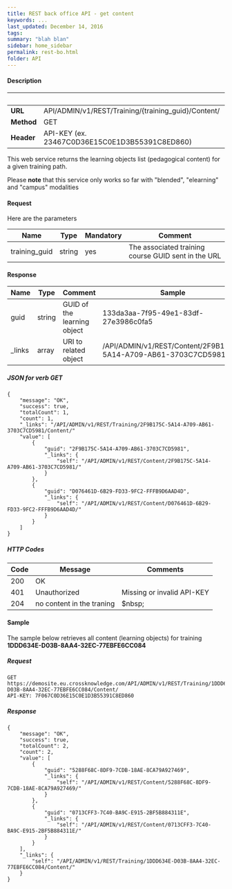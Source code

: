 ```yaml
---
title: REST back office API - get content
keywords: ...
last_updated: December 14, 2016
tags: 
summary: "blah blan"
sidebar: home_sidebar
permalink: rest-bo.html
folder: API
---
```


#### Description

&nbsp; |&nbsp;
--- | -------------
**URL** | API/ADMIN/v1/REST/Training/{training_guid}/Content/
**Method** | GET
**Header** | API-KEY (ex. 23467C0D36E15C0E1D3B55391C8ED860)

This web service returns the learning objects list (pedagogical content) for a given training path.

Please **note** that this service only works so far with "blended", "elearning" and "campus" modalities 

#### Request
Here are the parameters

Name | Type | Mandatory | Comment
---- | ---- | --------- | --------
training_guid | string | yes | The associated training course GUID sent in the URL

#### Response


Name | Type | Comment   | Sample
---- | ---- | --------- | --------
guid | string | GUID of the learning object | 133da3aa-7f95-49e1-83df-27e3986c0fa5
_links | array | URI to related object | /API/ADMIN/v1/REST/Content/2F9B175C-5A14-A709-AB61-3703C7CD5981/

##### JSON for verb GET

    {
        "message": "OK",
        "success": true,
        "totalCount": 1,
        "count": 1,
        "_links": "/API/ADMIN/v1/REST/Training/2F9B175C-5A14-A709-AB61-3703C7CD5981/Content/"
        "value": [
            {
                "guid": "2F9B175C-5A14-A709-AB61-3703C7CD5981",
                "_links": {
                    "self": "/API/ADMIN/v1/REST/Content/2F9B175C-5A14-A709-AB61-3703C7CD5981/"
                }
            },
            {
                "guid": "D076461D-6B29-FD33-9FC2-FFFB9D6AAD4D",
                "_links": {
                    "self": "/API/ADMIN/v1/REST/Content/D076461D-6B29-FD33-9FC2-FFFB9D6AAD4D/"
                }
            }
        ]
    }

##### HTTP Codes

Code | Message | Comments
---- | ------- | --------
200 | OK | &nbsp;
401 | Unauthorized | Missing or invalid API-KEY
204 | no content in the traning | $nbsp;

#### Sample
The sample below retrieves all content (learning objects) for training **1DDD634E-D03B-8AA4-32EC-77EBFE6CC084**

##### Request

    GET https://demosite.eu.crossknowledge.com/API/ADMIN/v1/REST/Training/1DDD634E-D03B-8AA4-32EC-77EBFE6CC084/Content/
    API-KEY: 7F067C0D36E15C0E1D3B55391C8ED860

##### Response

    {
        "message": "OK",
        "success": true,
        "totalCount": 2,
        "count": 2,
        "value": [
            {
                "guid": "5288F68C-8DF9-7CDB-18AE-8CA79A927469",
                "_links": {
                    "self": "/API/ADMIN/v1/REST/Content/5288F68C-8DF9-7CDB-18AE-8CA79A927469/"
                }
            },
            {
                "guid": "0713CFF3-7C40-BA9C-E915-2BF5B884311E",
                "_links": {
                    "self": "/API/ADMIN/v1/REST/Content/0713CFF3-7C40-BA9C-E915-2BF5B884311E/"
                }
            }
        ],
        "_links": {
            "self": "/API/ADMIN/v1/REST/Training/1DDD634E-D03B-8AA4-32EC-77EBFE6CC084/Content/"
        }
    }